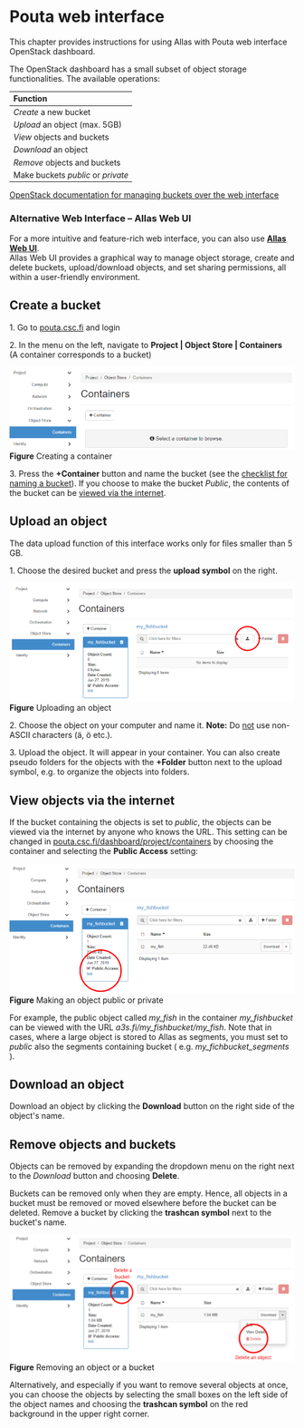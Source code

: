 # Pouta web interface

This chapter provides instructions for using Allas with Pouta web interface OpenStack dashboard. 

The OpenStack dashboard has a small subset of object storage functionalities. The available operations:

| Function |
| :--- |
| _Create_ a new bucket |
| _Upload_ an object (max. 5GB) |
| _View_ objects and buckets |
| _Download_ an object |
| _Remove_ objects and buckets |
| Make buckets _public_ or _private_ |

[OpenStack documentation for managing buckets over the web interface](https://docs.openstack.org/horizon/latest/user/manage-containers.html)


### **Alternative Web Interface – Allas Web UI**
For a more intuitive and feature-rich web interface, you can also use **[Allas Web UI](./allas-ui.md)**.  
Allas Web UI provides a graphical way to manage object storage, create and delete buckets, upload/download objects, and set sharing permissions, all within a user-friendly environment.

## Create a bucket

1\. Go to [pouta.csc.fi](https://pouta.csc.fi/) and login

2\. In the menu on the left, navigate to **Project | Object Store | Containers**  
(A container corresponds to a bucket)

!["Creating a container"](img/allas_screenshot_create_container.png)  
**Figure** Creating a container

3\. Press the **+Container** button and name the bucket (see the [checklist for naming a bucket](../introduction.md#naming-buckets-and-objects)). If you choose to make the bucket _Public_, the contents of the bucket can be [viewed via the internet](#view-objects-via-the-internet).

## Upload an object

The data upload function of this interface works only for files smaller than 5 GB.

1\. Choose the desired bucket and press the **upload symbol** on the right.

!["Upload object"](img/Allas_screenshot_upload.png)  
**Figure** Uploading an object

2\. Choose the object on your computer and name it. **Note:** Do <u>not</u> use non-ASCII characters (&auml;, &ouml; etc.). 

3\. Upload the object. It will appear in your container. You can also create pseudo folders for the objects with the **+Folder** button next to the upload symbol, e.g. to organize the objects into folders.

## View objects via the internet

If the bucket containing the objects is set to _public_, the objects can be viewed via the internet by anyone who knows the URL. This setting can be changed in [pouta.csc.fi/dashboard/project/containers](https://pouta.csc.fi/dashboard/project/containers/) by choosing the container and selecting the **Public Access** setting:

!["Making object public or private"](img/Allas_screenshot_public.png)
**Figure** Making an object public or private

For example, the public object called _my_fish_ in the container _my_fishbucket_ can be viewed with the URL _a3s.fi/my_fishbucket/my_fish_.
Note that in cases, where a large object is stored to Allas as segments, you must set to _public_ also the segments containing bucket ( e.g. _my_fichbucket_segments_ ).

## Download an object

Download an object by clicking the **Download** button on the right side of the object's name.

## Remove objects and buckets

Objects can be removed by expanding the dropdown menu on the right next to the _Download_ button and choosing **Delete**.

Buckets can be removed only when they are empty. Hence, all objects in a bucket must be removed or moved elsewhere before the bucket can be deleted. Remove a bucket by clicking the **trashcan symbol** next to the bucket's name. 

!["Removing object or container"](img/Allas_screenshot_delete.png)
**Figure** Removing an object or a bucket

Alternatively, and especially if you want to remove several objects at once, you can choose the objects by selecting the small boxes on the left side of the object names and choosing the **trashcan symbol** on the red background in the upper right corner.

